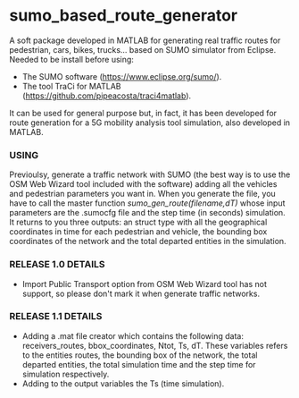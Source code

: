 # sumo_based_route_generator

A soft package developed in MATLAB for generating real traffic routes for pedestrian, cars, bikes, trucks... based on SUMO simulator from Eclipse.
Needed to be install before using:
  - The SUMO software (https://www.eclipse.org/sumo/).
  - The tool TraCi for MATLAB (https://github.com/pipeacosta/traci4matlab).

It can be used for general purpose but, in fact, it has been developed for route generation for a 5G mobility analysis tool simulation, also developed in MATLAB.

### USING ####

Previoulsy, generate a traffic network with SUMO (the best way is to use the OSM Web Wizard tool included with the software) adding all the vehicles and pedestrian parameters you want in. When you generate the file, you have to call the master function _sumo_gen_route(filename,dT)_ whose input parameters are the .sumocfg file and the step time (in seconds) simulation. It returns to you three outputs: an struct type with all the geographical coordinates in time for each pedestrian and vehicle, the bounding box coordinates of the network and the total departed entities in the simulation.

### RELEASE 1.0 DETAILS ###

- Import Public Transport option from OSM Web Wizard tool has not support, so please don't mark it when generate traffic networks.

### RELEASE 1.1 DETAILS ###

- Adding a .mat file creator which contains the following data: receivers_routes, bbox_coordinates, Ntot, Ts, dT. These variables refers to the entities routes, the bounding box of the network, the total departed entities, the total simulation time and the step time for simulation respectively.
- Adding to the output variables the Ts (time simulation).
